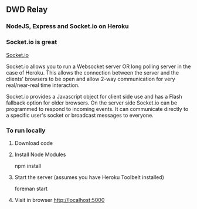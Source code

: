 ## DWD Relay

### NodeJS, Express and Socket.io on Heroku

### Socket.io is great

[Socket.io](http://socket.io/#home)

Socket.io allows you to run a Websocket server OR long polling server in the case of Heroku. This allows the connection between the server and the clients' browsers to be open and allow 2-way communication for very real/near-real time interaction.

Socket.io provides a Javascript object for client side use and has a Flash fallback option for older browsers. On the server side Socket.io can be programmed to respond to incoming events. It can communicate directly to a specific user's socket or broadcast messages to everyone.

### To run locally

1) Download code

2) Install Node Modules

    npm install

3) Start the server (assumes you have Heroku Toolbelt installed)

    foreman start
    
4) Visit in browser [http://localhost:5000](http://localhost:5000)